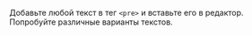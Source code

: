 Добавьте любой текст в тег `<pre>` и вставьте его в редактор. Попробуйте различные варианты текстов.
